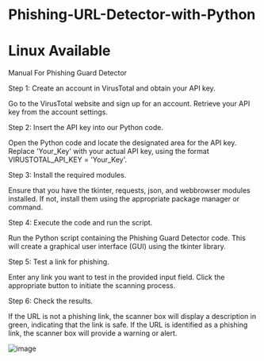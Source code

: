# Phishing-URL-Detector-with-Python
# Linux Available

Manual For Phishing Guard Detector

Step 1: Create an account in VirusTotal and obtain your API key.

Go to the VirusTotal website and sign up for an account.
Retrieve your API key from the account settings.

Step 2: Insert the API key into our Python code.

Open the Python code and locate the designated area for the API key.
Replace 'Your_Key' with your actual API key, using the format VIRUSTOTAL_API_KEY = 'Your_Key'.

Step 3: Install the required modules.

Ensure that you have the tkinter, requests, json, and webbrowser modules installed.
If not, install them using the appropriate package manager or command.

Step 4: Execute the code and run the script.

Run the Python script containing the Phishing Guard Detector code.
This will create a graphical user interface (GUI) using the tkinter library.

Step 5: Test a link for phishing.

Enter any link you want to test in the provided input field.
Click the appropriate button to initiate the scanning process.

Step 6: Check the results.

If the URL is not a phishing link, the scanner box will display a description in green, indicating that the link is safe.
If the URL is identified as a phishing link, the scanner box will provide a warning or alert.

![image](https://github.com/Jas0nHsu/Phishing-URL-Detector-with-Python/assets/154772549/955c3936-a41d-4aaa-8348-64377b42b86d)

